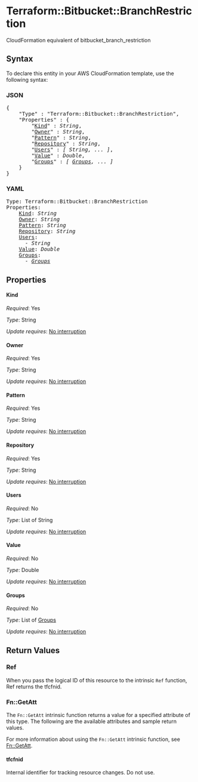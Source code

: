 # Terraform::Bitbucket::BranchRestriction

CloudFormation equivalent of bitbucket_branch_restriction

## Syntax

To declare this entity in your AWS CloudFormation template, use the following syntax:

### JSON

<pre>
{
    "Type" : "Terraform::Bitbucket::BranchRestriction",
    "Properties" : {
        "<a href="#kind" title="Kind">Kind</a>" : <i>String</i>,
        "<a href="#owner" title="Owner">Owner</a>" : <i>String</i>,
        "<a href="#pattern" title="Pattern">Pattern</a>" : <i>String</i>,
        "<a href="#repository" title="Repository">Repository</a>" : <i>String</i>,
        "<a href="#users" title="Users">Users</a>" : <i>[ String, ... ]</i>,
        "<a href="#value" title="Value">Value</a>" : <i>Double</i>,
        "<a href="#groups" title="Groups">Groups</a>" : <i>[ <a href="groups.md">Groups</a>, ... ]</i>
    }
}
</pre>

### YAML

<pre>
Type: Terraform::Bitbucket::BranchRestriction
Properties:
    <a href="#kind" title="Kind">Kind</a>: <i>String</i>
    <a href="#owner" title="Owner">Owner</a>: <i>String</i>
    <a href="#pattern" title="Pattern">Pattern</a>: <i>String</i>
    <a href="#repository" title="Repository">Repository</a>: <i>String</i>
    <a href="#users" title="Users">Users</a>: <i>
      - String</i>
    <a href="#value" title="Value">Value</a>: <i>Double</i>
    <a href="#groups" title="Groups">Groups</a>: <i>
      - <a href="groups.md">Groups</a></i>
</pre>

## Properties

#### Kind

_Required_: Yes

_Type_: String

_Update requires_: [No interruption](https://docs.aws.amazon.com/AWSCloudFormation/latest/UserGuide/using-cfn-updating-stacks-update-behaviors.html#update-no-interrupt)

#### Owner

_Required_: Yes

_Type_: String

_Update requires_: [No interruption](https://docs.aws.amazon.com/AWSCloudFormation/latest/UserGuide/using-cfn-updating-stacks-update-behaviors.html#update-no-interrupt)

#### Pattern

_Required_: Yes

_Type_: String

_Update requires_: [No interruption](https://docs.aws.amazon.com/AWSCloudFormation/latest/UserGuide/using-cfn-updating-stacks-update-behaviors.html#update-no-interrupt)

#### Repository

_Required_: Yes

_Type_: String

_Update requires_: [No interruption](https://docs.aws.amazon.com/AWSCloudFormation/latest/UserGuide/using-cfn-updating-stacks-update-behaviors.html#update-no-interrupt)

#### Users

_Required_: No

_Type_: List of String

_Update requires_: [No interruption](https://docs.aws.amazon.com/AWSCloudFormation/latest/UserGuide/using-cfn-updating-stacks-update-behaviors.html#update-no-interrupt)

#### Value

_Required_: No

_Type_: Double

_Update requires_: [No interruption](https://docs.aws.amazon.com/AWSCloudFormation/latest/UserGuide/using-cfn-updating-stacks-update-behaviors.html#update-no-interrupt)

#### Groups

_Required_: No

_Type_: List of <a href="groups.md">Groups</a>

_Update requires_: [No interruption](https://docs.aws.amazon.com/AWSCloudFormation/latest/UserGuide/using-cfn-updating-stacks-update-behaviors.html#update-no-interrupt)

## Return Values

### Ref

When you pass the logical ID of this resource to the intrinsic `Ref` function, Ref returns the tfcfnid.

### Fn::GetAtt

The `Fn::GetAtt` intrinsic function returns a value for a specified attribute of this type. The following are the available attributes and sample return values.

For more information about using the `Fn::GetAtt` intrinsic function, see [Fn::GetAtt](https://docs.aws.amazon.com/AWSCloudFormation/latest/UserGuide/intrinsic-function-reference-getatt.html).

#### tfcfnid

Internal identifier for tracking resource changes. Do not use.

